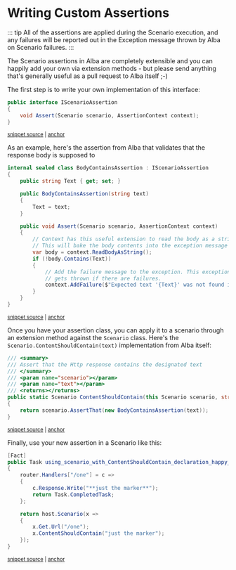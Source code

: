 # Writing Custom Assertions

::: tip
All of the assertions are applied during the Scenario execution, and any
failures will be reported out in the Exception message thrown by Alba on Scenario failures.
:::

The Scenario assertions in Alba are completely extensible and you can happily add your own via extension methods - but
please send anything that's generally useful as a pull request to Alba itself ;-)

The first step is to write your own implementation of this interface:

<!-- snippet: sample_IScenarioAssertion -->
<a id='snippet-sample_iscenarioassertion'></a>
```cs
public interface IScenarioAssertion
{
    void Assert(Scenario scenario, AssertionContext context);
}
```
<sup><a href='https://github.com/JasperFx/alba/blob/master/src/Alba/IScenarioAssertion.cs#L5-L10' title='Snippet source file'>snippet source</a> | <a href='#snippet-sample_iscenarioassertion' title='Start of snippet'>anchor</a></sup>
<!-- endSnippet -->

As an example, here's the assertion from Alba that validates that the response body is supposed to 

<!-- snippet: sample_BodyContainsAssertion -->
<a id='snippet-sample_bodycontainsassertion'></a>
```cs
internal sealed class BodyContainsAssertion : IScenarioAssertion
{
    public string Text { get; set; }

    public BodyContainsAssertion(string text)
    {
        Text = text;
    }

    public void Assert(Scenario scenario, AssertionContext context)
    {
        // Context has this useful extension to read the body as a string.
        // This will bake the body contents into the exception message to make debugging easier.
        var body = context.ReadBodyAsString();
        if (!body.Contains(Text))
        {
            // Add the failure message to the exception. This exception only
            // gets thrown if there are failures.
            context.AddFailure($"Expected text '{Text}' was not found in the response body");
        }
    }
}
```
<sup><a href='https://github.com/JasperFx/alba/blob/master/src/Alba/Assertions/BodyContainsAssertion.cs#L5-L28' title='Snippet source file'>snippet source</a> | <a href='#snippet-sample_bodycontainsassertion' title='Start of snippet'>anchor</a></sup>
<!-- endSnippet -->

Once you have your assertion class, you can apply it to a scenario through an extension method against the 
`Scenario` class. Here's the `Scenario.ContentShouldContain(text)` implementation from Alba itself:

<!-- snippet: sample_ContentShouldContain -->
<a id='snippet-sample_contentshouldcontain'></a>
```cs
/// <summary>
/// Assert that the Http response contains the designated text
/// </summary>
/// <param name="scenario"></param>
/// <param name="text"></param>
/// <returns></returns>
public static Scenario ContentShouldContain(this Scenario scenario, string text)
{
    return scenario.AssertThat(new BodyContainsAssertion(text));
}
```
<sup><a href='https://github.com/JasperFx/alba/blob/master/src/Alba/ScenarioExpectationsExtensions.cs#L8-L19' title='Snippet source file'>snippet source</a> | <a href='#snippet-sample_contentshouldcontain' title='Start of snippet'>anchor</a></sup>
<!-- endSnippet -->

Finally, use your new assertion in a Scenario like this:

<!-- snippet: sample_using_ContentShouldBe -->
<a id='snippet-sample_using_contentshouldbe'></a>
```cs
[Fact]
public Task using_scenario_with_ContentShouldContain_declaration_happy_path()
{
    router.Handlers["/one"] = c =>
    {
        c.Response.Write("**just the marker**");
        return Task.CompletedTask;
    };

    return host.Scenario(x =>
    {
        x.Get.Url("/one");
        x.ContentShouldContain("just the marker");
    });
}
```
<sup><a href='https://github.com/JasperFx/alba/blob/master/src/Alba.Testing/Acceptance/asserting_against_the_response_body_text.cs#L10-L26' title='Snippet source file'>snippet source</a> | <a href='#snippet-sample_using_contentshouldbe' title='Start of snippet'>anchor</a></sup>
<!-- endSnippet -->
